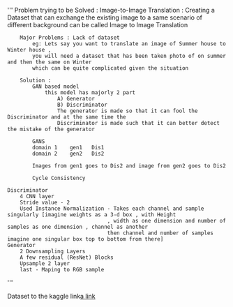 '''
    Problem trying to be Solved : 
        Image-to-Image Translation : Creating a Dataset that can exchange the existing image to a 
        same scenario of different background can be called Image to Image Translation

        Major Problems : Lack of dataset 
            eg: Lets say you want to translate an image of Summer house to Winter house , 
            you will need a dataset that has been taken photo of on summer and then the same on Winter
            which can be quite complicated given the situation 

        Solution : 
            GAN based model 
                this model has majorly 2 part 
                    A) Generator
                    B) Discriminator
                    The generator is made so that it can fool the Discriminator and at the same time the
                    Discriminator is made such that it can better detect the mistake of the generator 

            GANS 
            domain 1    gen1   Dis1
            domain 2    gen2   Dis2

            Images from gen1 goes to Dis2 and image from gen2 goes to Dis2

            Cycle Consistency 

    Discriminator 
        4 CNN layer 
        Stride value - 2 
        Used Instance Normalization - Takes each channel and sample singularly [imagine weights as a 3-d box , with Height 
                                    , width as one dimension and number of samples as one dimension , channel as another 
                                    then channel and number of samples imagine one singular box top to bottom from there]
    Generator 
        2 Downsampling Layers 
        A few residual (ResNet) Blocks 
        Upsample 2 layer 
        last - Maping to RGB sample 
'''

Dataset to the kaggle link[a link](https://www.kaggle.com/datasets/suyashdamle/cyclegan)